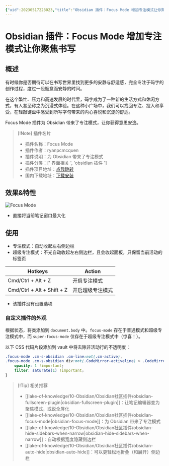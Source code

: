 ```yaml
---
{"uid":20230517223023,"title":"Obsidian 插件：Focus Mode 增加专注模式让你聚焦书写","tags":["Obsidian","插件","全屏模式","专注模式"],"description":"Obsidian 插件：Focus Mode 增加专注模式让你聚焦书写","author":"OS","type":"other","draft":false,"editable":false,"modified":20230914154607,"dg-publish":true,"permalink":"/lake-of-knowledge/10-obsidian/obsidian/obsidian-focus-mode/","dgPassFrontmatter":true}
---
```



# Obsidian 插件：Focus Mode 增加专注模式让你聚焦书写

## 概述

有时候你是否期待可以在书写世界里找到更多的安静与舒适感，完全专注于码字的创作过程，度过一段惬意而安静的时间。

在这个繁忙、压力和高速发展的时代里，码字成为了一种新的生活方式和休闲方式，有人甚至称之为沉浸式体验。在这种小广场中，我们可以找回专注、投入和享受，在轻敲键盘中感受到所写字句带来的内心喜悦和沉淀的舒适。

Focus Mode 插件为 Obsidian 带来了专注模式，让你获得意思安逸。

> [!Note] 插件名片
> - 插件名称：Focus Mode
> - 插件作者：ryanpcmcquen
> - 插件说明：为 Obsidian 带来了专注模式
> - 插件分类：[' 界面相关 ', 'obsidian 插件 ']
> - 插件项目地址：[点我跳转](https://github.com/ryanpcmcquen/obsidian-focus-mode)
> - 国内下载地址：[下载安装](https://pkmer.cn/products/plugin/pluginMarket/?obsidian-focus-mode)

## 效果&特性

![Focus Mode](https://cdn.pkmer.cn/covers/obsidian-focus-mode.png!pkmer)

- 直接将当前笔记窗口最大化

## 使用

- 专注模式：自动收起左右侧边栏
- 超级专注模式：不光自动收起左右侧边栏，且会收起面板，只保留当前活动的标签页

| Hotkeys            | Action       |
| ------------------ | ------------ |
| Cmd/Ctrl + Alt + Z | 开启专注模式 |
| Cmd/Ctrl + Alt + Shift + Z   |    开启超级专注模式    |

- 该插件没有设置选项

### 自定义插件的外观

根据状态，将类添加到 `document.body` 中。`focus-mode` 存在于普通模式和超级专注模式中，而 `super-focus-mode` 仅存在于超级专注模式中（惊喜！）。

以下 CSS 代码片段添加到 vault 中将去除非活动行的不透明度：

```css
.focus-mode .cm-s-obsidian .cm-line:not(.cm-active),
.focus-mode .cm-s-obsidian div:not(.CodeMirror-activeline) > .CodeMirror-line {
    opacity: 1 !important;
    filter: saturate(1) !important;
}
```

> [!Tip] 相关推荐
> - [[lake-of-knowledge/10-Obsidian/Obsidian社区插件/obsidian-fullscreen-plugin\|obsidian-fullscreen-plugin]]：让笔记编辑器变为聚焦模式，或说全屏化
> - [[lake-of-knowledge/10-Obsidian/Obsidian社区插件/obsidian-focus-mode\|obsidian-focus-mode]]：为 Obsidian 带来了专注模式
> - [[lake-of-knowledge/10-Obsidian/Obsidian社区插件/obsidian-hide-sidebars-when-narrow\|obsidian-hide-sidebars-when-narrow]]：自动根据宽度隐藏侧边栏
> - [[lake-of-knowledge/10-Obsidian/Obsidian社区插件/obsidian-auto-hide\|obsidian-auto-hide]]：可以更轻松地折叠（和展开）侧边栏